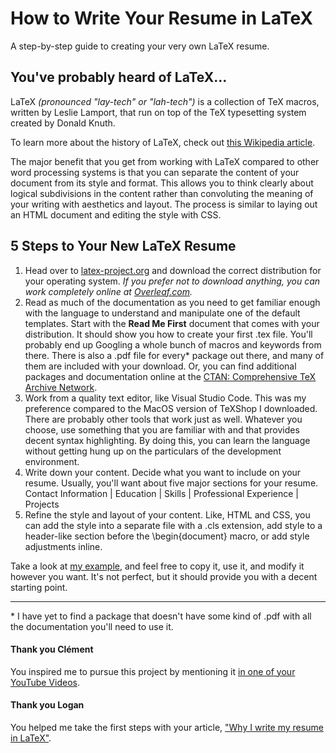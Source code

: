 # How to Write Your Resume in LaTeX
A step-by-step guide to creating your very own LaTeX resume.

## You've probably heard of LaTeX...
LaTeX *(pronounced "lay-tech" or "lah-tech")* is a collection of TeX macros, written by Leslie Lamport, that run on top of the TeX typesetting system created by Donald Knuth.

To learn more about the history of LaTeX, check out [this Wikipedia article](https://en.wikipedia.org/wiki/LaTeX).

The major benefit that you get from working with LaTeX compared to other word processing systems is that you can separate the content of your document from its style and format. This allows you to think clearly about logical subdivisions in the content rather than convoluting the meaning of your writing with aesthetics and layout. The process is similar to laying out an HTML document and editing the style with CSS.

## 5 Steps to Your New LaTeX Resume
1. Head over to [latex-project.org](https://www.latex-project.org/get/) and download the correct distribution for your operating system. 
*If you prefer not to download anything, you can work completely online at [Overleaf.com](https://www.overleaf.com/).*
2. Read as much of the documentation as you need to get familiar enough with the language to understand and manipulate one of the default templates. Start with the **Read Me First** document that comes with your distribution. It should show you how to create your first .tex file. You'll probably end up Googling a whole bunch of macros and keywords from there. There is also a .pdf file for every\* package out there, and many of them are included with your download. Or, you can find additional packages and documentation online at the [CTAN: Comprehensive TeX Archive Network](https://ctan.org/).
3. Work from a quality text editor, like Visual Studio Code. This was my preference compared to the MacOS version of TeXShop I downloaded. There are probably other tools that work just as well. Whatever you choose, use something that you are familiar with and that provides decent syntax highlighting. By doing this, you can learn the language without getting hung up on the particulars of the development environment.
4. Write down your content. Decide what you want to include on your resume. Usually, you'll want about five major sections for your resume.
    Contact Information | Education | Skills | Professional Experience | Projects
5. Refine the style and layout of your content. Like, HTML and CSS, you can add the style into a separate file with a .cls extension, add style to a header-like section before the \begin{document} macro, or add style adjustments inline.

Take a look at [my example](Resume.tex), and feel free to copy it, use it, and modify it however you want. It's not perfect, but it should provide you with a decent starting point.

--------------------------------------------------------------
\* I have yet to find a package that doesn't have some kind of .pdf with all the documentation you'll need to use it.

#### Thank you Clément
You inspired me to pursue this project by mentioning it [in one of your YouTube Videos](https://youtu.be/aKjsy-b00QM).

#### Thank you Logan
You helped me take the first steps with your article, ["Why I write my resume in LaTeX"](https://loganmarchione.com/2019/03/why-i-write-my-resume-in-latex/).